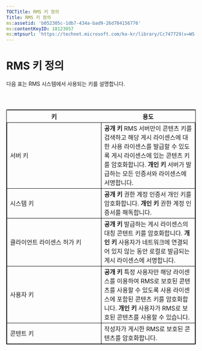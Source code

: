 ```yaml
---
TOCTitle: RMS 키 정의
Title: RMS 키 정의
ms:assetid: 'b052305c-1db7-434a-bad9-26d704156776'
ms:contentKeyID: 18123057
ms:mtpsurl: 'https://technet.microsoft.com/ko-kr/library/Cc747729(v=WS.10)'
---
```


RMS 키 정의
===========

다음 표는 RMS 시스템에서 사용되는 키를 설명합니다.

###  

 
<table style="border:1px solid black;">
<colgroup>
<col width="50%" />
<col width="50%" />
</colgroup>
<thead>
<tr class="header">
<th>키</th>
<th>용도</th>
</tr>
</thead>
<tbody>
<tr class="odd">
<td style="border:1px solid black;">서버 키</td>
<td style="border:1px solid black;"><strong>공개 키</strong>
RMS 서버만이 콘텐츠 키를 검색하고 해당 게시 라이센스에 대한 사용 라이센스를 발급할 수 있도록 게시 라이센스에 있는 콘텐츠 키를 암호화합니다.
<strong>개인 키</strong>
서버가 발급하는 모든 인증서와 라이센스에 서명합니다.</td>
</tr>
<tr class="even">
<td style="border:1px solid black;">시스템 키</td>
<td style="border:1px solid black;"><strong>공개 키</strong>
권한 계정 인증서 개인 키를 암호화합니다.
<strong>개인 키</strong>
권한 계정 인증서를 해독합니다.</td>
</tr>
<tr class="odd">
<td style="border:1px solid black;">클라이언트 라이센스 허가 키</td>
<td style="border:1px solid black;"><strong>공개 키</strong>
발급하는 게시 라이센스의 대칭 콘텐트 키를 암호화합니다.
<strong>개인 키</strong>
사용자가 네트워크에 연결되어 있지 않는 동안 로컬로 발급되는 게시 라이센스에 서명합니다.</td>
</tr>
<tr class="even">
<td style="border:1px solid black;">사용자 키</td>
<td style="border:1px solid black;"><strong>공개 키</strong>
특정 사용자만 해당 라이센스를 이용하여 RMS로 보호된 콘텐츠를 사용할 수 있도록 사용 라이센스에 포함된 콘텐츠 키를 암호화합니다.
<strong>개인 키</strong>
사용자가 RMS로 보호된 콘텐츠를 사용할 수 있습니다.</td>
</tr>
<tr class="odd">
<td style="border:1px solid black;">콘텐트 키</td>
<td style="border:1px solid black;">작성자가 게시한 RMS로 보호된 콘텐츠를 암호화합니다.</td>
</tr>
</tbody>
</table>
